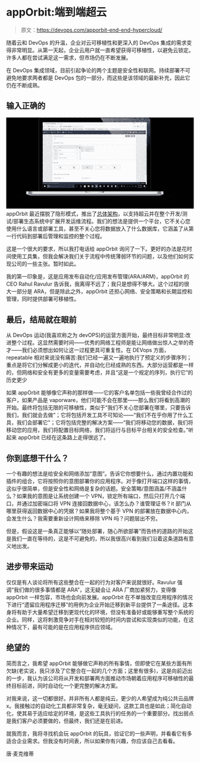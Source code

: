 # appOrbit:端到端超云

> 原文：<https://devops.com/apporbit-end-end-hypercloud/>

随着云和 DevOps 的升温，企业对云可移植性和更深入的 DevOps 集成的需求变得非常明显。从第一天起，企业云用户就一直希望获得可移植性，以避免云锁定。许多人都在尝试满足这一需求，但市场仍在不断发展。

在 DevOps 集成领域，目前引起争论的两个主题是安全性和联网。持续部署不可避免地要求两者都是 DevOps 包的一部分，而这些是该领域的最新补充，因此它仍在不断成熟。

## 输入正确的

![](img/fbaeff9b972ba84c099879fa1a50208b.png) appOrbit 最近摆脱了隐形模式，推出了[总体架构](http://apporbit.com/product/)，以支持超云并在整个开发/测试/部署生态系统中扩展开发运维流程。我们的想法是提供一个平台，它不关心您使用什么语言或部署工具，甚至不关心您将数据放入了什么数据库，它涵盖了从第一行代码到部署后管理和监控的整个过程。

这是一个很大的要求，所以我打电话给 appOrbit 询问了一下。更好的办法是花时间使用工具集，但我会解决我们关于流程中传统薄弱环节的问题，以及他们如何实现公司的一些主张。暂时如此。

我的第一印象是，这是应用发布自动化/应用发布管理(ARA/ARM)，appOrbit 的 CEO Rahul Ravulur 告诉我，我离得不远了；我只是想得不够大。这个过程的很大一部分是 ARA，但是除此之外，appOrbit 还担心网络、安全策略和长期监控和管理，同时提供部署可移植性。

## 最后，结局就在眼前

从 DevOps 运动(我喜欢称之为 devOPS)的运营方面开始，最终目标非常明显:改进整个过程。这显然需要时间——优秀的网络工程师是能让网络做出惊人之举的奇才——我们必须想出如何让这一过程更具可重复性。在 DEVops 方面，repeatable 相对来说没有痛苦:我们已经一遍又一遍地执行了预定义的步骤序列；重点是将它们分解成更小的迭代，并自动化已经成熟的东西。大部分运营都是一样的，但网络和安全有更多的变量需要考虑，并且“这是一个规定的序列，执行它”的历史更少

如果 appOrbit 能够像它声称的那样做——它的客户名单包括一些我曾经合作过的客户，如果产品是 vaporware，他们可能不会在那里——那么我们将看到高潮的开始。最终将包括无限的可移植性，类似于“我们不关心您部署在哪里，只要告诉我们，我们就会去做”；它将包括开发工具不可知论——“我们不在乎你用了什么工具，我们会部署它”；它将包括完整的解决方案——“我们将移动您的数据，我们将移动您的应用，我们将配置目标网络，我们将运行与目标平台相关的安全检查。”听起来 appOrbit 已经在这条路上走得很远了。

## 你到底想干什么？

一个有趣的想法是给安全和网络添加“意图”。告诉它你想要什么，通过内置功能和插件的组合，它将按照你的意图部署你的应用程序。对于像打开端口这样的事情，这似乎很简单，但是安全性和网络是复杂的话题。安全策略/意图涵盖/不涵盖什么？如果我的意图是让系统创建一个 VPN，锁定所有端口，然后只打开几个端口，并通过加密端口将 VPN 连接回数据中心，该怎么办？谁管理证书？it 部门从哪里获得返回数据中心的凭据？如果我将整个基于 VPN 的部署放在数据中心内，会发生什么？我需要重新设计网络来移除 VPN 吗？问题层出不穷。

但是，假设这是一条真正能够以“随处部署，随心所欲部署”而告终的道路的开始这是我们一直在等待的，这是不可避免的，所以我很高兴看到我们沿着这条道路有意义地出发。

## 进步带来运动

仅仅是有人谈论将所有这些整合在一起的行为对客户来说就很好。Ravulur 强调“我们做的很多事情都是 ARA”，这无疑会让 ARA 厂商加紧努力，变得像 appOrbit 一样包容，市场也会向前发展。appOrbit 在不单独改变应用程序的情况下进行“遗留应用程序迁移”的用例为企业开始迁移到新平台提供了一条途径。这本身将有助于大量希望迁移到更现代化的环境，但没有准备好或能够重写整个系统的企业。同样，这将刺激竞争对手在相对较短的时间内尝试和实现类似的功能，在这种情况下，最有可能的是在应用程序供应领域。

## 绝望的

简而言之，我希望 appOrbit 能够做它声称的所有事情，但即使它在某些方面有所欠缺(老实说，我只涉及了它整合在一起的几个方面；这里有很多)，这是向前迈出的一步，我认为该公司将从开发和部署两方面推动市场朝着应用程序可移植性的最终目标前进，同时自动化一个更完整的解决方案。

对我来说，这一切都很好。并非所有人都是纯云，更少的人希望成为纯公共云品牌 x。我接触过的自动化工具都非常复杂，毫无疑问，这款工具也是如此；简化自动化，使其易于适应给定的环境，是这些工具执行的任务的一个重要部分。找出弱点是我们客户必须要做的，但最终，我们还是在前进。

就我而言，我将寻找机会玩 appOrbit 的玩具，验证它的一些声明，并看看它有多适合企业需求。但我没有时间表，所以如果你有兴趣，你应该自己去看看。

唐·麦克维蒂